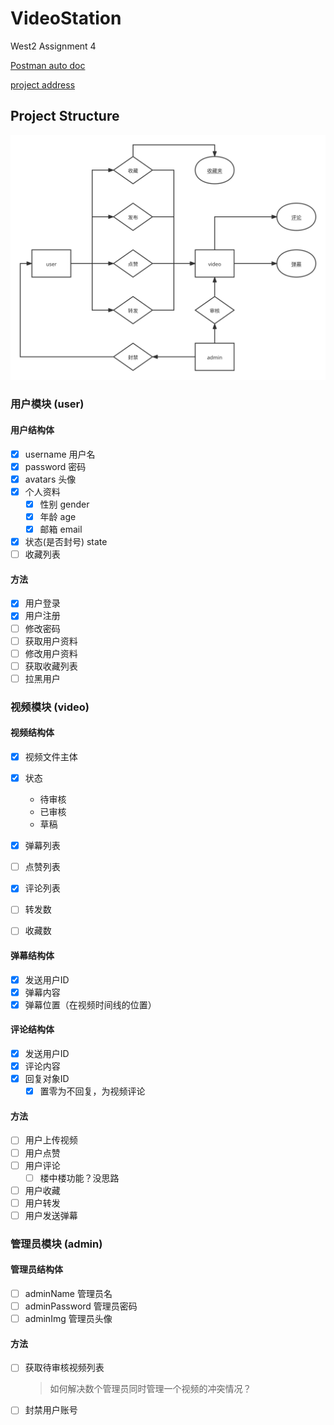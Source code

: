 # VideoStation

West2 Assignment 4

[Postman auto doc](https://documenter.getpostman.com/view/16949749/UVsHS7Cv#intro)

[project address](https://github.com/Anxiu0101/VideoStation)

## Project Structure

![VideoStation](README.assets/VideoStation.svg)

### 用户模块 (user)

#### 用户结构体



- [x] username 用户名
- [x] password 密码
- [x] avatars 头像
- [x] 个人资料
    - [x] 性别 gender
    - [x] 年龄 age
    - [x] 邮箱 email
- [x] 状态(是否封号) state
- [ ] 收藏列表

#### 方法

- [x] 用户登录
- [x] 用户注册
- [ ] 修改密码
- [ ] 获取用户资料
- [ ] 修改用户资料
- [ ] 获取收藏列表
- [ ] 拉黑用户

### 视频模块 (video)

#### 视频结构体

- [x] 视频文件主体

- [x] 状态
    - 待审核
    - 已审核
    - 草稿
- [x] 弹幕列表
- [ ] 点赞列表
- [x] 评论列表
- [ ] 转发数
- [ ] 收藏数

#### 弹幕结构体

- [x] 发送用户ID
- [x] 弹幕内容
- [x] 弹幕位置（在视频时间线的位置）

#### 评论结构体

- [x] 发送用户ID
- [x] 评论内容
- [x] 回复对象ID
    - [x] 置零为不回复，为视频评论

#### 方法

- [ ] 用户上传视频
- [ ] 用户点赞
- [ ] 用户评论
    - [ ] 楼中楼功能？没思路
- [ ] 用户收藏
- [ ] 用户转发
- [ ] 用户发送弹幕

### 管理员模块 (admin)

#### 管理员结构体

- [ ] adminName 管理员名
- [ ] adminPassword 管理员密码
- [ ] adminImg 管理员头像

#### 方法

- [ ] 获取待审核视频列表

  > 如何解决数个管理员同时管理一个视频的冲突情况？

- [ ] 封禁用户账号

